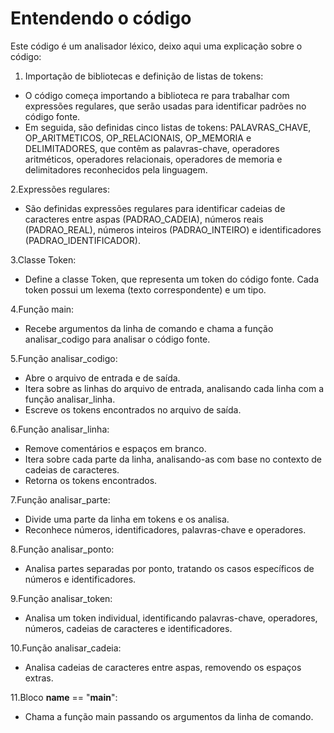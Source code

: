 # Entendendo o código

Este código é um analisador léxico, deixo aqui uma explicação sobre o código:

1. Importação de bibliotecas e definição de listas de tokens:
   
* O código começa importando a biblioteca re para trabalhar com expressões regulares, que serão usadas para identificar padrões no código fonte.
* Em seguida, são definidas cinco listas de tokens: PALAVRAS_CHAVE, OP_ARITMETICOS, OP_RELACIONAIS, OP_MEMORIA  e DELIMITADORES, que contêm as palavras-chave, operadores aritméticos, operadores relacionais, operadores de memoria e delimitadores reconhecidos pela linguagem.
  
2.Expressões regulares:

* São definidas expressões regulares para identificar cadeias de caracteres entre aspas (PADRAO_CADEIA), números reais (PADRAO_REAL), números inteiros (PADRAO_INTEIRO) e identificadores (PADRAO_IDENTIFICADOR).

3.Classe Token:

* Define a classe Token, que representa um token do código fonte. Cada token possui um lexema (texto correspondente) e um tipo.

4.Função main:

* Recebe argumentos da linha de comando e chama a função analisar_codigo para analisar o código fonte.

5.Função analisar_codigo:

* Abre o arquivo de entrada e de saída.
* Itera sobre as linhas do arquivo de entrada, analisando cada linha com a função analisar_linha.
* Escreve os tokens encontrados no arquivo de saída.

6.Função analisar_linha:

* Remove comentários e espaços em branco.
* Itera sobre cada parte da linha, analisando-as com base no contexto de cadeias de caracteres.
* Retorna os tokens encontrados.

7.Função analisar_parte:

* Divide uma parte da linha em tokens e os analisa.
* Reconhece números, identificadores, palavras-chave e operadores.

8.Função analisar_ponto:

* Analisa partes separadas por ponto, tratando os casos específicos de números e identificadores.

9.Função analisar_token:

* Analisa um token individual, identificando palavras-chave, operadores, números, cadeias de caracteres e identificadores.

10.Função analisar_cadeia:

* Analisa cadeias de caracteres entre aspas, removendo os espaços extras.

11.Bloco __name__ == "__main__":

* Chama a função main passando os argumentos da linha de comando.
